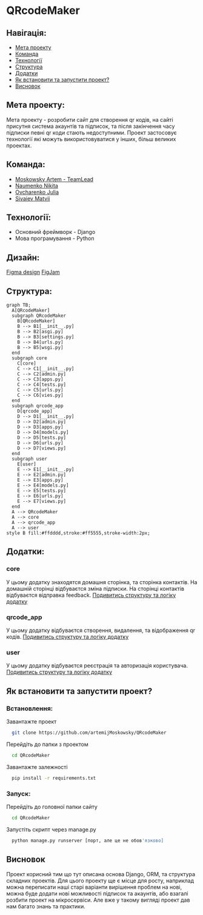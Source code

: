 # QRcodeMaker
## Навігація:
- [Мета проекту](#мета-проекту)
- [Команда](#команда)
- [Технології](#технології)
- [Структура](#структура)
- [Додатки](#додатки)
- [Як встановити та запустити проект?](#як-встановити-та-запустити-проект?)
- [Висновок](#висновок)
## Мета проекту:
Мета проекту - розробити сайт для створення qr кодів, на сайті присутня система акаунтів та підписок, та після закінчення часу підписки певні qr коди стають недоступними. Проект застосовує технології які можуть використовуватися у інших, більш великих проектах.
## Команда:
- [Moskowsky Artem - TeamLead](https://github.com/artemijMoskowsky)
- [Naumenko Nikita](https://github.com/Naumenko0Nikita)
- [Ovcharenko Julia](https://github.com/JuliaOvcharenko)
- [Sivaiev Matvii](https://github.com/MatviiSivaiev2009)

## Технології:
- Основний фреймворк - Django
- Мова програмування - Python

## Дизайн:
[Figma design](https://www.figma.com/design/THXxokVBx5AabxUlqFFraT/Django_practice?node-id=0-1&p=f&t=w1Ao5QVqjaxjg4ok-0)
[FigJam](https://www.figma.com/board/44X5cJmHaPuCq5iWyWdi6a/QRcodeMaker?node-id=0-1&p=f&t=vLgKSBsDpEbf0fH3-0)
## Структура:
```mermaid
graph TB;
  A[QRcodeMaker]
  subgraph QRcodeMaker
    B[QRcodeMaker]
    B --> B1[__init__.py]
    B --> B2[asgi.py]
    B --> B3[settings.py]
    B --> B4[urls.py]
    B --> B5[wsgi.py]
  end
  subgraph core
    C[core]
    C --> C1[__init__.py]
    C --> C2[admin.py]
    C --> C3[apps.py]
    C --> C4[tests.py]
    C --> C5[urls.py]
    C --> C6[vies.py]
  end
  subgraph qrcode_app
    D[qrcode_app]
    D --> D1[__init__.py]
    D --> D2[admin.py]
    D --> D3[apps.py]
    D --> D4[models.py]
    D --> D5[tests.py]
    D --> D6[urls.py]
    D --> D7[views.py]
  end
  subgraph user
    E[user]
    E --> E1[__init__.py]
    E --> E2[admin.py]
    E --> E3[apps.py]
    E --> E4[models.py]
    E --> E5[tests.py]
    E --> E6[urls.py]
    E --> E7[views.py]
  end
  A --> QRcodeMaker
  A --> core
  A --> qrcode_app
  A --> user
style B fill:#ffdddd,stroke:#ff5555,stroke-width:2px;
```

## Додатки:
### core
У цьому додатку знаходятся домашня сторінка, та сторінка контактів. На домашній сторінці відбуваєтся зміна підписки. На сторінці контактів відбуваєтся відправка feedback.
[Подивитись структуру та логіку додатку](QRcodeMaker/core/views.py)
### qrcode_app
У цьому додатку відбуваєтся створення, видалення, та відображення qr кодів.
[Подивитись структуру та логіку додатку](QRcodeMaker/qrcode_app/views.py)
### user
У цьому додатку відбуваєтся реєстрація та авторизація користувача.
[Подивитись структуру та логіку додатку](QRcodeMaker/user/views.py)

## Як встановити та запустити проект?
### Встановлення:
Завантажте проект
```bash
  git clone https://github.com/artemijMoskowsky/QRcodeMaker
```
Перейдіть до папки з проектом
```bash
  cd QRcodeMaker
```
Завантажте залежності
```bash
  pip install -r requirements.txt
```

### Запуск:
Перейдіть до головної папки сайту
```bash
  cd QRcodeMaker
```
Запустіть скрипт через manage.py
```bash
  python manage.py runserver [порт, але це не обов'язково]
```

## Висновок
Проект корисний тим що тут описана основа Django, ORM, та структура складних проектів. Для цього проекту ще є місце для росту, наприклад можна переписати наші старі варіанти вирішення проблем на нові, можна буде додати нові можливості підписок та акаунтів, або взагалі розбити проект на мікросервіси. Але вже у такому вигляді проект дав нам багато знань та практики.
